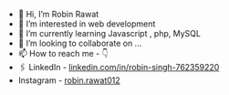 - 👋 Hi, I’m Robin Rawat
- 👀 I’m interested in web development 
- 🌱 I’m currently learning Javascript , php, MySQL
- 💞️ I’m looking to collaborate on ...
- 📫 How to reach me - 👇
- 🖇️ LinkedIn - [linkedin.com/in/robin-singh-762359220](url)
-    Instagram - [robin.rawat012](url)

<!---
RobinRwt07/RobinRwt07 is a ✨ special ✨ repository because its `README.md` (this file) appears on your GitHub profile.
You can click the Preview link to take a look at your changes.
--->
